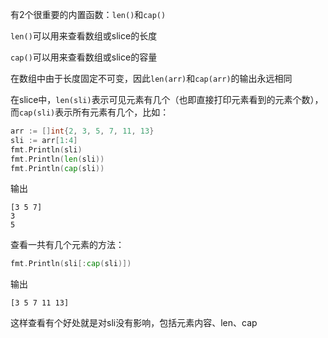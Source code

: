 有2个很重要的内置函数：`len()`和`cap()`

`len()`可以用来查看数组或slice的长度

`cap()`可以用来查看数组或slice的容量

在数组中由于长度固定不可变，因此`len(arr)`和`cap(arr)`的输出永远相同

在slice中，`len(sli)`表示可见元素有几个（也即直接打印元素看到的元素个数），而`cap(sli)`表示所有元素有几个，比如：

```go
arr := []int{2, 3, 5, 7, 11, 13}
sli := arr[1:4]
fmt.Println(sli)
fmt.Println(len(sli))
fmt.Println(cap(sli))
```

输出

```
[3 5 7]
3
5
```

查看一共有几个元素的方法：

```go
fmt.Println(sli[:cap(sli)])
```

输出

```
[3 5 7 11 13]
```

这样查看有个好处就是对sli没有影响，包括元素内容、len、cap
